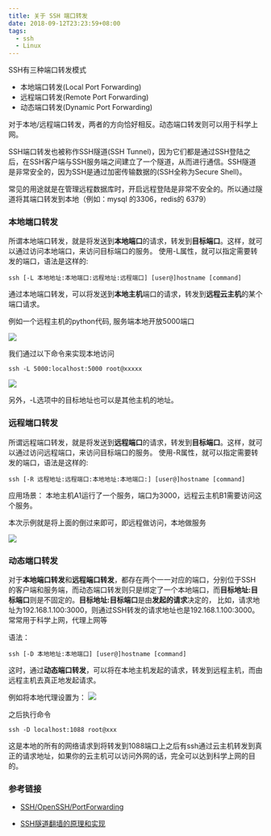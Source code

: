 ```yaml
---
title: 关于 SSH 端口转发
date: 2018-09-12T23:23:59+08:00
tags:
  - ssh
  - Linux
---
```


SSH有三种端口转发模式
* 本地端口转发(Local Port Forwarding)
* 远程端口转发(Remote Port Forwarding)
* 动态端口转发(Dynamic Port Forwarding)

对于本地/远程端口转发，两者的方向恰好相反。动态端口转发则可以用于科学上网。

SSH端口转发也被称作SSH隧道(SSH Tunnel)，因为它们都是通过SSH登陆之后，在SSH客户端与SSH服务端之间建立了一个隧道，从而进行通信。SSH隧道是非常安全的，因为SSH是通过加密传输数据的(SSH全称为Secure Shell)。

常见的用途就是在管理远程数据库时，开启远程登陆是非常不安全的。所以通过隧道将其端口转发到本地（例如：mysql 的3306，redis的 6379）

<!--more-->


### 本地端口转发

所谓本地端口转发，就是将发送到**本地端口**的请求，转发到**目标端口**。这样，就可以通过访问本地端口，来访问目标端口的服务。
使用-L属性，就可以指定需要转发的端口，语法是这样的:

```
ssh [-L 本地地址:本地端口:远程地址:远程端口] [user@]hostname [command]
```

通过本地端口转发，可以将发送到**本地主机**端口的请求，转发到**远程云主机**的某个端口请求。

例如一个远程主机的python代码, 服务端本地开放5000端口

![](https://ww1.sinaimg.cn/large/005YhI8igy1fv76rpaqdvj311w0skn18)

我们通过以下命令来实现本地访问

```
ssh -L 5000:localhost:5000 root@xxxxx
```
![](https://ww1.sinaimg.cn/large/005YhI8igy1fv76wiys5lj31760asdiv)

另外，-L选项中的目标地址也可以是其他主机的地址。



### 远程端口转发

所谓远程端口转发，就是将发送到**远程端口**的请求，转发到**目标端口**。这样，就可以通过访问远程端口，来访问目标端口的服务。
使用-R属性，就可以指定需要转发的端口，语法是这样的:

```
ssh [-R 远程地址:远程端口:本地地址:本地端口:] [user@]hostname [command]
```

应用场景：
本地主机A1运行了一个服务，端口为3000，远程云主机B1需要访问这个服务。

本次示例就是将上面的倒过来即可，即远程做访问，本地做服务

![](https://ww1.sinaimg.cn/large/005YhI8igy1fv77522huuj311208iq4x)

### 动态端口转发

对于**本地端口转发**和**远程端口转发**，都存在两个一一对应的端口，分别位于SSH的客户端和服务端，而动态端口转发则只是绑定了一个本地端口，而**目标地址:目标端口**则是不固定的。**目标地址:目标端口**是由**发起的请求**决定的，
比如，请求地址为192.168.1.100:3000，则通过SSH转发的请求地址也是192.168.1.100:3000。
常常用于科学上网，代理上网等

语法：

```
ssh [-D 本地地址:本地端口] [user@]hostname [command]
```

这时，通过**动态端口转发**，可以将在本地主机发起的请求，转发到远程主机，而由远程主机去真正地发起请求。

例如将本地代理设置为：
![](https://ww1.sinaimg.cn/large/005YhI8igy1fv840hv9irj317c11idnf)

之后执行命令

```
ssh -D localhost:1088 root@xxx
```
这是本地的所有的网络请求到将转发到1088端口上之后有ssh通过云主机转发到真正的请求地址，如果你的云主机可以访问外网的话，完全可以达到科学上网的目的。

### 参考链接

* [SSH/OpenSSH/PortForwarding](https://help.ubuntu.com/community/SSH/OpenSSH/PortForwarding?highlight=%28%28SSH%7COpenSSH%7CPortForwarding%29%29)

* [SSH隧道翻墙的原理和实现](http://www.pchou.info/linux/2015/11/01/ssh-tunnel.html)